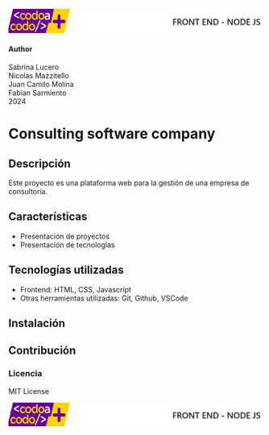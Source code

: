 ![header](doc/imgs/LogoHeader.png)
#### Author
Sabrina Lucero <br>
Nicolas Mazzitello <br>
Juan Camilo Molina <br>
Fabian Sarmiento <br>
2024

# Consulting software company

## Descripción
Este proyecto es una plataforma web para la gestión de una empresa de consultoría. 

## Características
- Presentación de proyectos
- Presentación de tecnologías


## Tecnologías utilizadas
- Frontend: HTML, CSS, Javascript
- Otras herramientas utilizadas: Git, Github, VSCode



## Instalación 

## Contribución


### Licencia 

MIT License


![footer](doc/imgs/LogoFooter.png)
